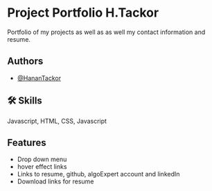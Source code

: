 
# Project Portfolio H.Tackor

Portfolio of my projects as well as as well my contact information and resume.


## Authors

- [@HananTackor](https://github.com/HexHan)


## 🛠 Skills
Javascript, HTML, CSS, Javascript


## Features

- Drop down menu
- hover effect links
- Links to resume, github, algoExpert account and linkedIn
- Download links for resume 


